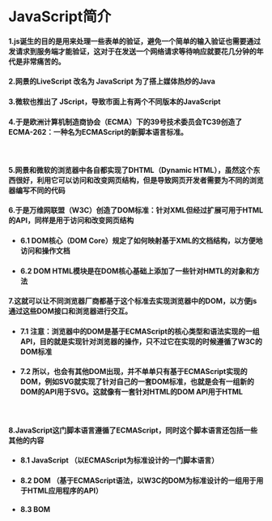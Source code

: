 # JavaScript简介

#### 1.js诞生的目的是用来处理一些表单的验证，避免一个简单的输入验证也需要通过发请求到服务端才能验证，这对于在发送一个网络请求等待响应就要花几分钟的年代是非常痛苦的。

#### 2.网景的LiveScript 改名为 JavaScript  为了搭上媒体热炒的Java

#### 3.微软也推出了 JScript，导致市面上有两个不同版本的JavaScript

#### 4.于是欧洲计算机制造商协会（ECMA）下的39号技术委员会TC39创造了ECMA-262：一种名为ECMAScript的新脚本语言标准。

<br />

#### 5.网景和微软的浏览器中各自都实现了DHTML（Dynamic HTML），虽然这个东西很好，利用它可以访问和改变网页结构，但是导致网页开发者需要为不同的浏览器编写不同的代码

#### 6.于是万维网联盟（W3C）创造了DOM标准：针对XML但经过扩展可用于HTML的API，同样是用于访问和改变网页结构
- #### 6.1 DOM核心（DOM Core）规定了如何映射基于XML的文档结构，以方便地访问和操作文档
- ####  6.2 DOM HTML模块是在DOM核心基础上添加了一些针对HMTL的对象和方法

#### 7.这就可以让不同浏览器厂商都基于这个标准去实现浏览器中的DOM，以方便js通过这些DOM接口和浏览器进行交互。
- #### 7.1 注意：浏览器中的DOM是基于ECMAScript的核心类型和语法实现的一组API，目的就是实现针对浏览器的操作，只不过它在实现的时候遵循了W3C的DOM标准
- ####  7.2 所以，也会有其他DOM出现，并不单单只有基于ECMAScript实现的DOM，例如SVG就实现了针对自己的一套DOM标准，也就是会有一组新的DOM的API用于SVG。这就像有一套针对HTML的DOM API用于HTML

<br />

#### 8.JavaScript这门脚本语言遵循了ECMAScript，同时这个脚本语言还包括一些其他的内容
- #### 8.1 JavaScript （以ECMAScript为标准设计的一门脚本语言）
- #### 8.2 DOM （基于ECMAScript语法，以W3C的DOM为标准设计的一组用于用于HTML应用程序的API）
- #### 8.3 BOM
